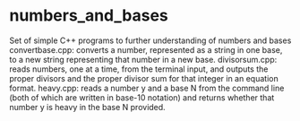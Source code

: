 # numbers_and_bases
Set of simple C++ programs to further understanding of numbers and bases
convertbase.cpp: converts a number, represented as a string in one base, to a new string representing that number in a new base.
divisorsum.cpp: reads numbers, one at a time, from the terminal input, and outputs the proper divisors and the proper divisor sum for that integer in an equation format.
heavy.cpp: reads a number y and a base N from the command line (both of which are written in base-10 notation) and returns whether that number y is heavy in the base N provided.
